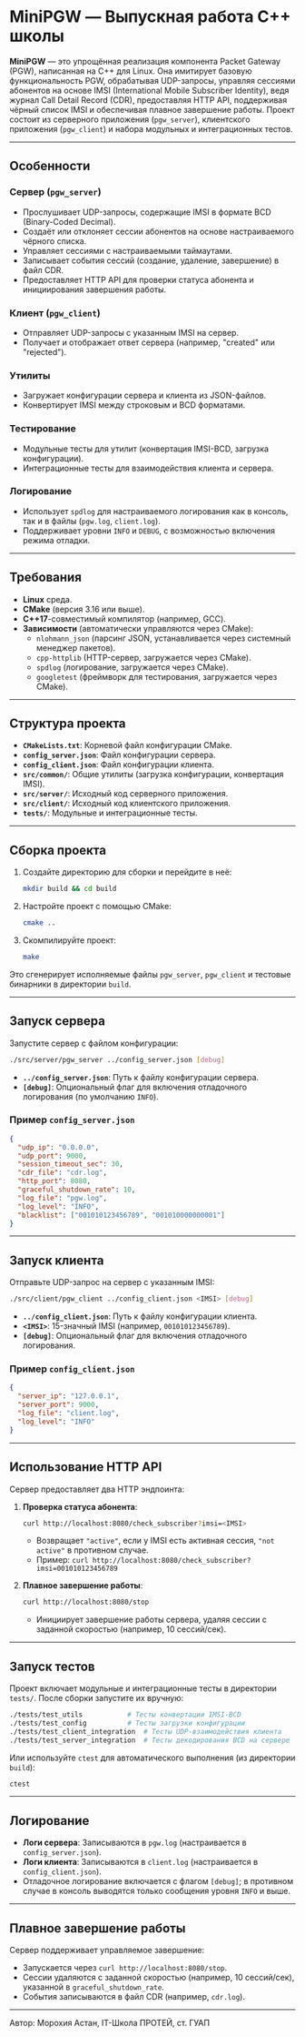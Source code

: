 # MiniPGW — Выпускная работа C++ школы

**MiniPGW** — это упрощённая реализация компонента Packet Gateway (PGW), написанная на C++ для Linux. Она имитирует базовую функциональность PGW, обрабатывая UDP-запросы, управляя сессиями абонентов на основе IMSI (International Mobile Subscriber Identity), ведя журнал Call Detail Record (CDR), предоставляя HTTP API, поддерживая чёрный список IMSI и обеспечивая плавное завершение работы. Проект состоит из серверного приложения (`pgw_server`), клиентского приложения (`pgw_client`) и набора модульных и интеграционных тестов.

---

## Особенности

### Сервер (`pgw_server`)
- Прослушивает UDP-запросы, содержащие IMSI в формате BCD (Binary-Coded Decimal).
- Создаёт или отклоняет сессии абонентов на основе настраиваемого чёрного списка.
- Управляет сессиями с настраиваемыми таймаутами.
- Записывает события сессий (создание, удаление, завершение) в файл CDR.
- Предоставляет HTTP API для проверки статуса абонента и инициирования завершения работы.

### Клиент (`pgw_client`)
- Отправляет UDP-запросы с указанным IMSI на сервер.
- Получает и отображает ответ сервера (например, "created" или "rejected").

### Утилиты
- Загружает конфигурации сервера и клиента из JSON-файлов.
- Конвертирует IMSI между строковым и BCD форматами.

### Тестирование
- Модульные тесты для утилит (конвертация IMSI-BCD, загрузка конфигурации).
- Интеграционные тесты для взаимодействия клиента и сервера.

### Логирование
- Использует `spdlog` для настраиваемого логирования как в консоль, так и в файлы (`pgw.log`, `client.log`).
- Поддерживает уровни `INFO` и `DEBUG`, с возможностью включения режима отладки.

---

## Требования

- **Linux** среда.
- **CMake** (версия 3.16 или выше).
- **C++17**-совместимый компилятор (например, GCC).
- **Зависимости** (автоматически управляются через CMake):
  - `nlohmann_json` (парсинг JSON, устанавливается через системный менеджер пакетов).
  - `cpp-httplib` (HTTP-сервер, загружается через CMake).
  - `spdlog` (логирование, загружается через CMake).
  - `googletest` (фреймворк для тестирования, загружается через CMake).

---

## Структура проекта

- **`CMakeLists.txt`**: Корневой файл конфигурации CMake.
- **`config_server.json`**: Файл конфигурации сервера.
- **`config_client.json`**: Файл конфигурации клиента.
- **`src/common/`**: Общие утилиты (загрузка конфигурации, конвертация IMSI).
- **`src/server/`**: Исходный код серверного приложения.
- **`src/client/`**: Исходный код клиентского приложения.
- **`tests/`**: Модульные и интеграционные тесты.

---

## Сборка проекта

1. Создайте директорию для сборки и перейдите в неё:
   ```bash
   mkdir build && cd build
   ```
2. Настройте проект с помощью CMake:
   ```bash
   cmake ..
   ```
3. Скомпилируйте проект:
   ```bash
   make
   ```

Это сгенерирует исполняемые файлы `pgw_server`, `pgw_client` и тестовые бинарники в директории `build`.

---

## Запуск сервера

Запустите сервер с файлом конфигурации:

```bash
./src/server/pgw_server ../config_server.json [debug]
```

- **`../config_server.json`**: Путь к файлу конфигурации сервера.
- **`[debug]`**: Опциональный флаг для включения отладочного логирования (по умолчанию `INFO`).

### Пример `config_server.json`
```json
{
  "udp_ip": "0.0.0.0",
  "udp_port": 9000,
  "session_timeout_sec": 30,
  "cdr_file": "cdr.log",
  "http_port": 8080,
  "graceful_shutdown_rate": 10,
  "log_file": "pgw.log",
  "log_level": "INFO",
  "blacklist": ["001010123456789", "001010000000001"]
}
```

---

## Запуск клиента

Отправьте UDP-запрос на сервер с указанным IMSI:

```bash
./src/client/pgw_client ../config_client.json <IMSI> [debug]
```

- **`../config_client.json`**: Путь к файлу конфигурации клиента.
- **`<IMSI>`**: 15-значный IMSI (например, `001010123456789`).
- **`[debug]`**: Опциональный флаг для включения отладочного логирования.

### Пример `config_client.json`
```json
{
  "server_ip": "127.0.0.1",
  "server_port": 9000,
  "log_file": "client.log",
  "log_level": "INFO"
}
```

---

## Использование HTTP API

Сервер предоставляет два HTTP эндпоинта:

1. **Проверка статуса абонента**:
   ```bash
   curl http://localhost:8080/check_subscriber?imsi=<IMSI>
   ```
   - Возвращает `"active"`, если у IMSI есть активная сессия, `"not active"` в противном случае.
   - Пример: `curl http://localhost:8080/check_subscriber?imsi=001010123456789`

2. **Плавное завершение работы**:
   ```bash
   curl http://localhost:8080/stop
   ```
   - Инициирует завершение работы сервера, удаляя сессии с заданной скоростью (например, 10 сессий/сек).

---

## Запуск тестов

Проект включает модульные и интеграционные тесты в директории `tests/`. После сборки запустите их вручную:

```bash
./tests/test_utils           # Тесты конвертации IMSI-BCD
./tests/test_config          # Тесты загрузки конфигурации
./tests/test_client_integration  # Тесты UDP-взаимодействия клиента
./tests/test_server_integration  # Тесты декодирования BCD на сервере
```

Или используйте `ctest` для автоматического выполнения (из директории `build`):

```bash
ctest
```

---

## Логирование

- **Логи сервера**: Записываются в `pgw.log` (настраивается в `config_server.json`).
- **Логи клиента**: Записываются в `client.log` (настраивается в `config_client.json`).
- Отладочное логирование включается с флагом `[debug]`; в противном случае в консоль выводятся только сообщения уровня `INFO` и выше.

---

## Плавное завершение работы

Сервер поддерживает управляемое завершение:
- Запускается через `curl http://localhost:8080/stop`.
- Сессии удаляются с заданной скоростью (например, 10 сессий/сек), указанной в `graceful_shutdown_rate`.
- События записываются в файл CDR (например, `cdr.log`).

---

Автор: Морохия Астан, IT-Школа ПРОТЕЙ, ст. ГУАП
